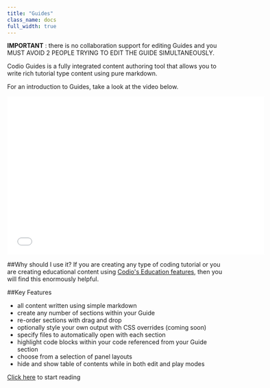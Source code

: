 ```yaml
---
title: "Guides"
class_name: docs
full_width: true
---
```


**IMPORTANT** : there is no collaboration support for editing Guides and you MUST AVOID 2 PEOPLE TRYING TO EDIT THE GUIDE SIMULTANEOUSLY.

Codio Guides is a fully integrated content authoring tool that allows you to write rich tutorial type content using pure markdown.

For an introduction to Guides, take a look at the video below.

<div class="video">
  <div class="video-wrapper">
    <iframe src="//player.vimeo.com/video/105219223" width="600" height="370" frameborder="0" webkitallowfullscreen mozallowfullscreen allowfullscreen></iframe>
  </div>
</div>

##Why should I use it?
If you are creating any type of coding tutorial or you are creating educational content using [Codio's Education features](/docs/quickstart/education), then you will find this enormously helpful.

##Key Features

- all content written using simple markdown
- create any number of sections within your Guide
- re-order sections with drag and drop
- optionally style your own output with CSS overrides (coming soon)
- specify files to automatically open with each section
- highlight code blocks within your code referenced from your Guide section
- choose from a selection of panel layouts
- hide and show table of contents while in both edit and play modes

[Click here](/docs/ide/tools/guides/overview/) to start reading
